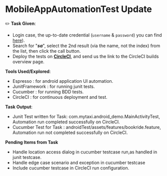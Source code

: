 # MobileAppAutomationTest Update

✏️ **Task Given**:
* Login case, the up-to-date credential (`username` & `password`) you can find [here](https://randomuser.me/api/?seed=a1f30d446f820665)).
* Search for "***sa***", select the 2nd result (via the name, not the index) from the list, then click the call button.
* Deploy the tests on [**CircleCI**](https://circleci.com/), and send us the link to the CircleCI builds overview page.

**Tools Used/Explored**:
   * Espresso : for android application UI automation.
   * JunitFramework : for running junit tests.
   * Cucumber : for running BDD tests.
   * CircleCI : for continuous deployment and test.

**Task Output**:
* Junit Test written for Task: com.mytaxi.android_demo.MainActivityTest, Automation run completed successfully on CircleCI.
* Cucumber Test for Task : androidTest/assets/features/bookride.feature, Automation run not completed successfully on CircleCI.

**Pending Items from Task**
* Handle location access dialog in cucumber testcase run,as handled in junit testcase.
* Handle edge case scenario and exception in cucumber testcase
* Include cucumber testcase in CircleCI run configuration.
